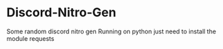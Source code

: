 # Discord-Nitro-Gen
Some random discord nitro gen
Running on python
just need to install the module requests
